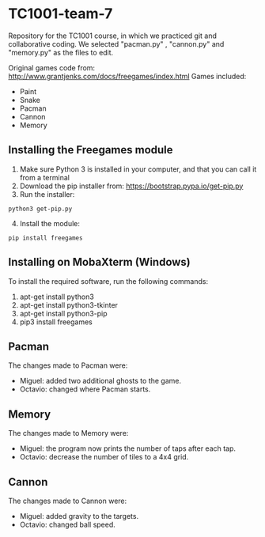 # TC1001-team-7
Repository for the TC1001 course, in which we practiced git and collaborative coding.
We selected "pacman.py" , "cannon.py" and "memory.py" as the files to edit.

Original games code from: http://www.grantjenks.com/docs/freegames/index.html
Games included:
- Paint
- Snake
- Pacman
- Cannon
- Memory

## Installing the Freegames module

1. Make sure Python 3 is installed in your computer, and that you can call
   it from a terminal
2. Download the pip installer from: https://bootstrap.pypa.io/get-pip.py
3. Run the installer:
```
python3 get-pip.py
```
4. Install the module:
```
pip install freegames
```

## Installing on MobaXterm (Windows)

To install the required software, run the following commands:

1. apt-get install python3
2. apt-get install python3-tkinter
3. apt-get install python3-pip
4. pip3 install freegames

## Pacman

The changes made to Pacman were:

- Miguel: added two additional ghosts to the game.
- Octavio: changed where Pacman starts.

## Memory

The changes made to Memory were:

- Miguel: the program now prints the number of taps after each tap.
- Octavio: decrease the number of tiles to a 4x4 grid.

## Cannon

The changes made to Cannon were:

- Miguel: added gravity to the targets.
- Octavio: changed ball speed.

